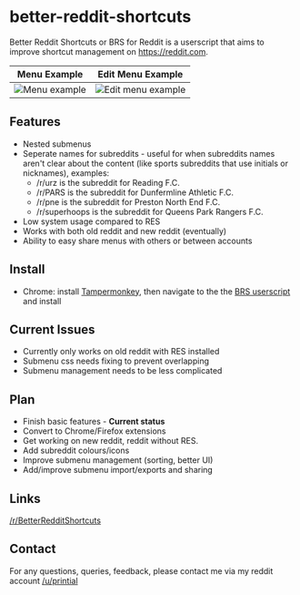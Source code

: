# better-reddit-shortcuts

Better Reddit Shortcuts or BRS for Reddit is a userscript that aims to improve shortcut management on https://reddit.com.

Menu Example | Edit Menu Example
:-----------:|:----------------:
![Menu example](https://i.imgur.com/YMVL3eo.png) | ![Edit menu example](https://i.imgur.com/GsFrmsi.png)


## Features

- Nested submenus 
- Seperate names for subreddits - useful for when subreddits names aren't clear about the content (like sports subreddits that use initials or nicknames), examples:
  - /r/urz is the subreddit for Reading F.C.
  - /r/PARS is the subreddit for Dunfermline Athletic F.C.
  - /r/pne is the subreddit for Preston North End F.C.
  - /r/superhoops is the subreddit for Queens Park Rangers F.C.
- Low system usage compared to RES
- Works with both old reddit and new reddit (eventually)
- Ability to easy share menus with others or between accounts

## Install

- Chrome: install [Tampermonkey](https://chrome.google.com/webstore/detail/tampermonkey/dhdgffkkebhmkfjojejmpbldmpobfkfo?hl=en), then navigate to the the [BRS userscript](https://github.com/printial/better-reddit-shortcuts/raw/main/better-reddit-shortcuts.user.js) and install

## Current Issues

- Currently only works on old reddit with RES installed
- Submenu css needs fixing to prevent overlapping
- Submenu management needs to be less complicated

## Plan

- Finish basic features - **Current status**
- Convert to Chrome/Firefox extensions
- Get working on new reddit, reddit without RES.
- Add subreddit colours/icons
- Improve submenu management (sorting, better UI)
- Add/improve submenu import/exports and sharing

## Links

[/r/BetterRedditShortcuts](https://www.reddit.com/r/BetterRedditShortcuts/)

## Contact

For any questions, queries, feedback, please contact me via my reddit account [/u/printial](https://www.reddit.com/user/printial/)

